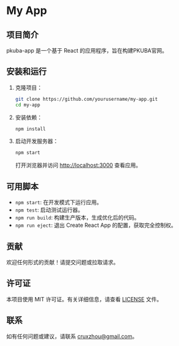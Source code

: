 # My App

## 项目简介
pkuba-app 是一个基于 React 的应用程序，旨在构建PKUBA官网。

## 安装和运行

1. 克隆项目：
   ```bash
   git clone https://github.com/yourusername/my-app.git
   cd my-app
   ```

2. 安装依赖：
   ```bash
   npm install
   ```

3. 启动开发服务器：
   ```bash
   npm start
   ```

   打开浏览器并访问 [http://localhost:3000](http://localhost:3000) 查看应用。

## 可用脚本

- `npm start`: 在开发模式下运行应用。
- `npm test`: 启动测试运行器。
- `npm run build`: 构建生产版本，生成优化后的代码。
- `npm run eject`: 退出 Create React App 的配置，获取完全控制权。

## 贡献
欢迎任何形式的贡献！请提交问题或拉取请求。

## 许可证
本项目使用 MIT 许可证。有关详细信息，请查看 [LICENSE](LICENSE) 文件。

## 联系
如有任何问题或建议，请联系 [cruxzhou@gmail.com](mailto:cruxzhou@gmail.com)。

